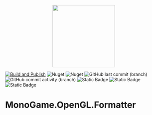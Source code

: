 <p align="center">
    <img src="https://github.com/kris701/MonoGame.OpenGL.Formatter/assets/22596587/670e8028-2a01-4d67-91e1-04a39e223c1d" width="200" height="200" />
</p>

[![Build and Publish](https://github.com/kris701/MonoGame.OpenGL.Formatter/actions/workflows/dotnet-desktop.yml/badge.svg)](https://github.com/kris701/MonoGame.OpenGL.Formatter/actions/workflows/dotnet-desktop.yml)
![Nuget](https://img.shields.io/nuget/v/MonoGame.OpenGL.Formatter)
![Nuget](https://img.shields.io/nuget/dt/MonoGame.OpenGL.Formatter)
![GitHub last commit (branch)](https://img.shields.io/github/last-commit/kris701/MonoGame.OpenGL.Formatter/main)
![GitHub commit activity (branch)](https://img.shields.io/github/commit-activity/m/kris701/MonoGame.OpenGL.Formatter)
![Static Badge](https://img.shields.io/badge/Platform-Windows-blue)
![Static Badge](https://img.shields.io/badge/Platform-Linux-blue)
![Static Badge](https://img.shields.io/badge/Framework-dotnet--8.0-green)

# MonoGame.OpenGL.Formatter
